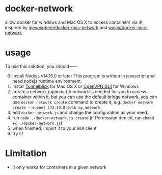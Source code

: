# docker-network
allow docker for windows and Mac OS X to access containers via IP, inspired by [mesosphere/docker-mac-network](https://github.com/mesosphere/docker-mac-network) and [wojas/docker-mac-network](https://github.com/wojas/docker-mac-network) 

# usage

To use this solution, you should——

0. install Nodejs v14.16.0 or later
  This program is written in javascript and need nodejs runtime environment.
1. Install [Tunnelblick](https://tunnelblick.net/downloads.html) for Mac OS X or [OpenVPN GUI](https://openvpn.net/community-downloads/) for Windows
2. create a network (optional)
  A network is needed for you to access container within it, but you can use the default bridge network, you can use `docker network create` command to create it, e.g. `docker network create --subnet 172.19.0.0/16 my_network`.
3. edit `docker-network.js` and change the configuration as your need.
4. run `node ./docker-network.js create` (if Permission denied, run `chmod +x ./docker-network.js`)
5. when finished, import it to your GUI client
6. try it!

# Limitation

- It only works for containers in a given network
